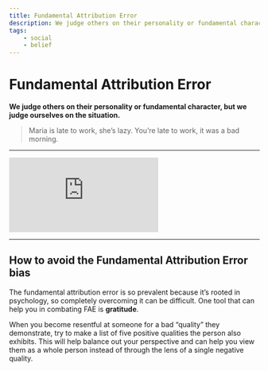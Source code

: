 ```yaml
---
title: Fundamental Attribution Error
description: We judge others on their personality or fundamental character, but we judge ourselves on the situation.
tags: 
    - social
    - belief
---
```


# Fundamental Attribution Error

**We judge others on their personality or fundamental character, but we judge ourselves on the situation.**

> Maria is late to work, she’s lazy. You’re late to work, it was a bad morning.

---

<iframe class="w-full aspect-video" src="https://www.youtube.com/embed/Y8IcYSrcaaA" title="YouTube video player" frameborder="0" allow="accelerometer; autoplay; clipboard-write; encrypted-media; gyroscope; picture-in-picture" allowfullscreen></iframe>

---

## How to avoid the Fundamental Attribution Error bias

The fundamental attribution error is so prevalent because it’s rooted in psychology, so completely overcoming it can be difficult. One tool that can help you in combating FAE is **gratitude**. 

When you become resentful at someone for a bad “quality” they demonstrate, try to make a list of five positive qualities the person also exhibits. This will help balance out your perspective and can help you view them as a whole person instead of through the lens of a single negative quality.